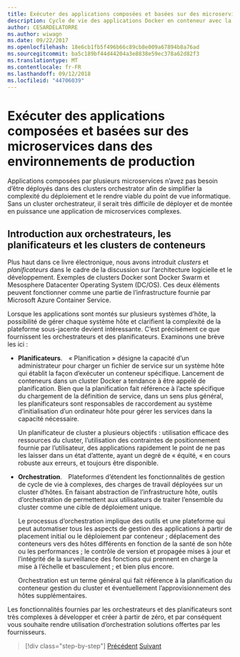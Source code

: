 ```yaml
---
title: Exécuter des applications composées et basées sur des microservices dans des environnements de production
description: Cycle de vie des applications Docker en conteneur avec la plateforme et les outils Microsoft
author: CESARDELATORRE
ms.author: wiwagn
ms.date: 09/22/2017
ms.openlocfilehash: 18e6cb1fb5f496b66c89cb8e009a67894b8a76ad
ms.sourcegitcommit: ba5c189bf44d44204a3e8838e59ec378a62d82f3
ms.translationtype: MT
ms.contentlocale: fr-FR
ms.lasthandoff: 09/12/2018
ms.locfileid: "44706039"
---
```

# <a name="run-composed-and-microservices-based-applications-in-production-environments"></a>Exécuter des applications composées et basées sur des microservices dans des environnements de production

Applications composées par plusieurs microservices n’avez pas besoin d’être déployés dans des clusters orchestrator afin de simplifier la complexité du déploiement et le rendre viable du point de vue informatique. Sans un cluster orchestrateur, il serait très difficile de déployer et de montée en puissance une application de microservices complexes.

## <a name="introduction-to-orchestrators-schedulers-and-container-clusters"></a>Introduction aux orchestrateurs, les planificateurs et les clusters de conteneurs

Plus haut dans ce livre électronique, nous avons introduit *clusters* et *planificateurs* dans le cadre de la discussion sur l’architecture logicielle et le développement. Exemples de clusters Docker sont Docker Swarm et Mesosphere Datacenter Operating System (DC/OS). Ces deux éléments peuvent fonctionner comme une partie de l’infrastructure fournie par Microsoft Azure Container Service.

Lorsque les applications sont montés sur plusieurs systèmes d’hôte, la possibilité de gérer chaque système hôte et clarifient la complexité de la plateforme sous-jacente devient intéressante. C’est précisément ce que fournissent les orchestrateurs et des planificateurs. Examinons une brève les ici :

- **Planificateurs**. « Planification » désigne la capacité d’un administrateur pour charger un fichier de service sur un système hôte qui établit la façon d’exécuter un conteneur spécifique. Lancement de conteneurs dans un cluster Docker a tendance à être appelé de planification. Bien que la planification fait référence à l’acte spécifique du chargement de la définition de service, dans un sens plus général, les planificateurs sont responsables de raccordement au système d’initialisation d’un ordinateur hôte pour gérer les services dans la capacité nécessaire.

   Un planificateur de cluster a plusieurs objectifs : utilisation efficace des ressources du cluster, l’utilisation des contraintes de positionnement fournie par l’utilisateur, des applications rapidement le point de ne pas les laisser dans un état d’attente, ayant un degré de « équité, « en cours robuste aux erreurs, et toujours être disponible.

- **Orchestration**. Plateformes d’étendent les fonctionnalités de gestion de cycle de vie à complexes, des charges de travail déployées sur un cluster d’hôtes. En faisant abstraction de l’infrastructure hôte, outils d’orchestration de permettent aux utilisateurs de traiter l’ensemble du cluster comme une cible de déploiement unique.

   Le processus d’orchestration implique des outils et une plateforme qui peut automatiser tous les aspects de gestion des applications à partir de placement initial ou le déploiement par conteneur ; déplacement des conteneurs vers des hôtes différents en fonction de la santé de son hôte ou les performances ; le contrôle de version et propagée mises à jour et l’intégrité de la surveillance des fonctions qui prennent en charge la mise à l’échelle et basculement ; et bien plus encore.

   Orchestration est un terme général qui fait référence à la planification du conteneur gestion du cluster et éventuellement l’approvisionnement des hôtes supplémentaires.

Les fonctionnalités fournies par les orchestrateurs et des planificateurs sont très complexes à développer et créer à partir de zéro, et par conséquent vous souhaite rendre utilisation d’orchestration solutions offertes par les fournisseurs.


>[!div class="step-by-step"]
[Précédent](index.md)
[Suivant](manage-production-docker-environments.md)
